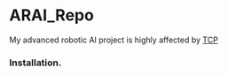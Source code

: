 # ARAI_Repo
My advanced robotic AI project is highly affected by [TCP](https://github.com/OpenDriveLab/TCP)
### Installation. 
